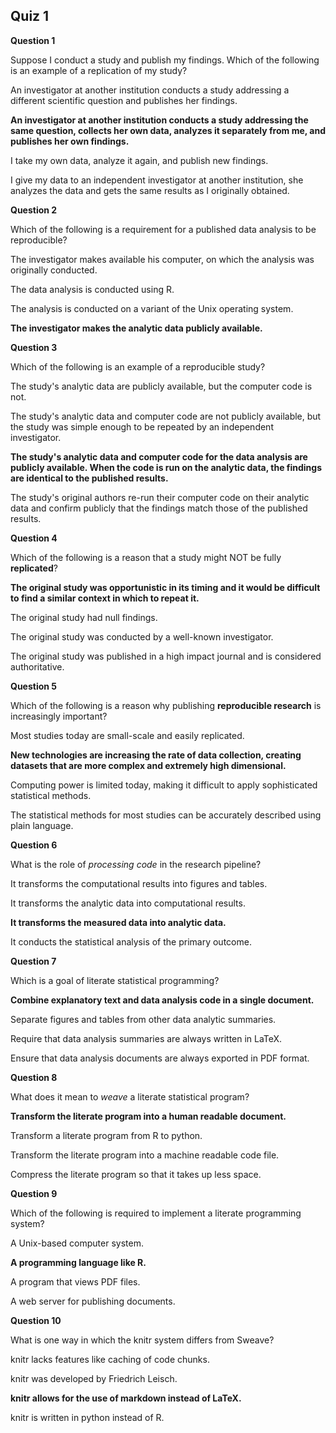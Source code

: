 ## Quiz 1

**Question 1**

Suppose I conduct a study and publish my findings. Which of the following is an example of a replication of my study?

An investigator at another institution conducts a study addressing a different scientific question and publishes her findings.

**An investigator at another institution conducts a study addressing the same question, collects her own data, analyzes it separately from me, and publishes her own findings.**

I take my own data, analyze it again, and publish new findings.

I give my data to an independent investigator at another institution, she analyzes the data and gets the same results as I originally obtained.

**Question 2**

Which of the following is a requirement for a published data analysis to be reproducible?

The investigator makes available his computer, on which the analysis was originally conducted.

The data analysis is conducted using R.

The analysis is conducted on a variant of the Unix operating system.

**The investigator makes the analytic data publicly available.**

**Question 3**

Which of the following is an example of a reproducible study?

The study's analytic data are publicly available, but the computer code is not.

The study's analytic data and computer code are not publicly available, but the study was simple enough to be repeated by an independent investigator.

**The study's analytic data and computer code for the data analysis are publicly available. When the code is run on the analytic data, the findings are identical to the published results.**

The study's original authors re-run their computer code on their analytic data and confirm publicly that the findings match those of the published results.

**Question 4**

Which of the following is a reason that a study might NOT be fully **replicated**?

**The original study was opportunistic in its timing and it would be difficult to find a similar context in which to repeat it.**

The original study had null findings.

The original study was conducted by a well-known investigator.

The original study was published in a high impact journal and is considered authoritative.

**Question 5**

Which of the following is a reason why publishing **reproducible research** is increasingly important?

Most studies today are small-scale and easily replicated.

**New technologies are increasing the rate of data collection, creating datasets that are more complex and extremely high dimensional.**

Computing power is limited today, making it difficult to apply sophisticated statistical methods.

The statistical methods for most studies can be accurately described using plain language.

**Question 6**

What is the role of _processing code_ in the research pipeline?

It transforms the computational results into figures and tables.

It transforms the analytic data into computational results.

**It transforms the measured data into analytic data.**

It conducts the statistical analysis of the primary outcome.

**Question 7**

Which is a goal of literate statistical programming?

**Combine explanatory text and data analysis code in a single document.**

Separate figures and tables from other data analytic summaries.

Require that data analysis summaries are always written in LaTeX.

Ensure that data analysis documents are always exported in PDF format.

**Question 8**

What does it mean to _weave_ a literate statistical program?

**Transform the literate program into a human readable document.**

Transform a literate program from R to python.

Transform the literate program into a machine readable code file.

Compress the literate program so that it takes up less space.

**Question 9**

Which of the following is required to implement a literate programming system?

A Unix-based computer system.

**A programming language like R.**

A program that views PDF files.

A web server for publishing documents.

**Question 10**

What is one way in which the knitr system differs from Sweave?

knitr lacks features like caching of code chunks.

knitr was developed by Friedrich Leisch.

**knitr allows for the use of markdown instead of LaTeX.**

knitr is written in python instead of R.	